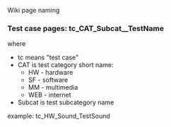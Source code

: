 Wiki page naming
### Test case pages: tc\_CAT\_Subcat\_\_TestName ###

where
  * tc means "test case"
  * CAT is test category short name:
    * HW - hardware
    * SF - software
    * MM - multimedia
    * WEB - internet
  * Subcat is test subcategory name

example: tc\_HW\_Sound\_TestSound